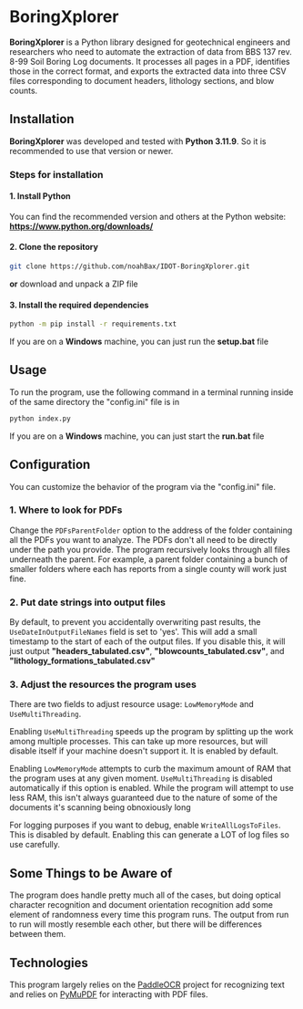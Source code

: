 # BoringXplorer

**BoringXplorer** is a Python library designed for geotechnical engineers and
researchers who need to automate the extraction of data from BBS 137 rev. 8-99
Soil Boring Log documents. It processes all pages in a PDF, identifies those in
the correct format, and exports the extracted data into three CSV files
corresponding to document headers, lithology sections, and blow counts.


## Installation

**BoringXplorer** was developed and tested with **Python 3.11.9**. So it is
recommended to use that version or newer.

### Steps for installation

#### 1. Install Python
You can find the recommended version and others at the Python website:
**https://www.python.org/downloads/**

#### 2. Clone the repository
```bash
git clone https://github.com/noahBax/IDOT-BoringXplorer.git
```
**or** download and unpack a ZIP file

#### 3. Install the required dependencies
```bash
python -m pip install -r requirements.txt
```
If you are on a **Windows** machine, you can just run the **setup.bat** file

## Usage

To run the program, use the following command in a terminal running inside of
the same directory the "config.ini" file is in
```bash
python index.py
```
If you are on a **Windows** machine, you can just start the **run.bat** file

## Configuration
You can customize the behavior of the program via the "config.ini" file.

### 1. Where to look for PDFs
Change the `PDFsParentFolder` option to the address of the folder containing all
the PDFs you want to analyze. The PDFs don't all need to be directly under the
path you provide. The program recursively looks through all files underneath the
parent. For example, a parent folder containing a bunch of smaller folders where
each has reports from a single county will work just fine.

### 2. Put date strings into output files
By default, to prevent you accidentally overwriting past results, the
`UseDateInOutputFileNames` field is set to 'yes'. This will add a small
timestamp to the start of each of the output files. If you disable this, it will
just output **"headers_tabulated.csv"**, **"blowcounts_tabulated.csv"**, and
**"lithology_formations_tabulated.csv"**

### 3. Adjust the resources the program uses
There are two fields to adjust resource usage: `LowMemoryMode` and `UseMultiThreading`.

Enabling `UseMultiThreading` speeds up the program by splitting up the work
among multiple processes. This can take up more resources, but will disable
itself if your machine doesn't support it. It is enabled by default.

Enabling `LowMemoryMode` attempts to curb the maximum amount of RAM that the
program uses at any given moment. `UseMultiThreading` is disabled automatically
if this option is enabled. While the program will attempt to use less RAM, this
isn't always guaranteed due to the nature of some of the documents it's scanning
being obnoxiously long

For logging purposes if you want to debug, enable `WriteAllLogsToFiles`. This is
disabled by default. Enabling this can generate a LOT of log files so use
carefully.

## Some Things to be Aware of
The program does handle pretty much all of the cases, but doing optical
character recognition and document orientation recognition add some element of
randomness every time this program runs. The output from run to run will mostly
resemble each other, but there will be differences between them.

## Technologies
This program largely relies on the
[PaddleOCR](https://github.com/PaddlePaddle/PaddleOCR) project for recognizing
text and relies on [PyMuPDF](https://github.com/pymupdf/PyMuPDF) for interacting
with PDF files.